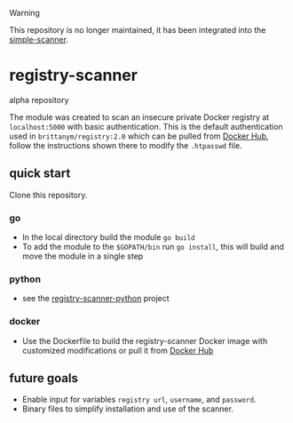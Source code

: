 > [!WARNING]
> This repository is no longer maintained, it has been integrated into the [simple-scanner](https://github.com/britdm/simple-scanner/tree/add-go-registry-scanner).
# registry-scanner
alpha repository

The module was created to scan an insecure private Docker registry at `localhost:5000` with basic authentication. This is the default authentication used in `brittanym/registry:2.0` which can be pulled from [Docker Hub](https://hub.docker.com/r/brittanym/registry), follow the instructions shown there to modify the `.htpasswd` file.

## quick start
Clone this repository.

### go
- In the local directory build the module `go build`
- To add the module to the `$GOPATH/bin` run `go install`, this will build and move the module in a single step

### python
- see the [registry-scanner-python](https://github.com/britdm/http-registry-scanner-python) project

### docker
- Use the Dockerfile to build the registry-scanner Docker image with customized modifications or pull it from [Docker Hub](https://hub.docker.com/r/brittanym/registry-scanner/tags)

## future goals
- Enable input for variables `registry url`, `username`, and `password`.
- Binary files to simplify installation and use of the scanner.
